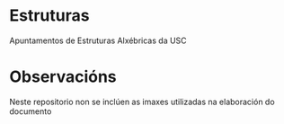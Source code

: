 # Estruturas
Apuntamentos de Estruturas Alxébricas da USC

# Observacións
Neste repositorio non se inclúen as imaxes utilizadas na elaboración do documento
